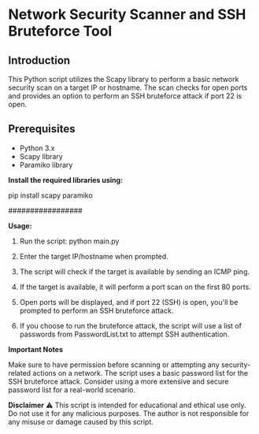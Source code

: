 # Network Security Scanner and SSH Bruteforce Tool

## Introduction

This Python script utilizes the Scapy library to perform a basic network security scan on a target IP or hostname. The scan checks for open ports and provides an option to perform an SSH bruteforce attack if port 22 is open.

## Prerequisites

- Python 3.x
- Scapy library
- Paramiko library

**Install the required libraries using:**

pip install scapy paramiko

#################

**Usage:**

1. Run the script:
    python main.py

2. Enter the target IP/hostname when prompted.
3. The script will check if the target is available by sending an ICMP ping.
4. If the target is available, it will perform a port scan on the first 80 ports.
4. Open ports will be displayed, and if port 22 (SSH) is open, you'll be prompted to perform an SSH bruteforce attack.
5. If you choose to run the bruteforce attack, the script will use a list of passwords from PasswordList.txt to attempt SSH authentication.

**Important Notes**

Make sure to have permission before scanning or attempting any security-related actions on a network.
The script uses a basic password list for the SSH bruteforce attack. Consider using a more extensive and secure password list for a real-world scenario.

**Disclaimer**
⚠️ This script is intended for educational and ethical use only. Do not use it for any malicious purposes. The author is not responsible for any misuse or damage caused by this script.


